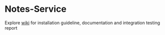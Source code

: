 ﻿# Notes-Service
Explore [wiki](https://github.com/Bellkross/Notes-Service/wiki) for installation guideline, documentation and integration testing report
